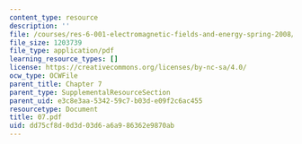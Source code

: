 ```yaml
---
content_type: resource
description: ''
file: /courses/res-6-001-electromagnetic-fields-and-energy-spring-2008/dd75cf8d0d3d03d6a6a986362e9870ab_07.pdf
file_size: 1203739
file_type: application/pdf
learning_resource_types: []
license: https://creativecommons.org/licenses/by-nc-sa/4.0/
ocw_type: OCWFile
parent_title: Chapter 7
parent_type: SupplementalResourceSection
parent_uid: e3c8e3aa-5342-59c7-b03d-e09f2c6ac455
resourcetype: Document
title: 07.pdf
uid: dd75cf8d-0d3d-03d6-a6a9-86362e9870ab
---
```

